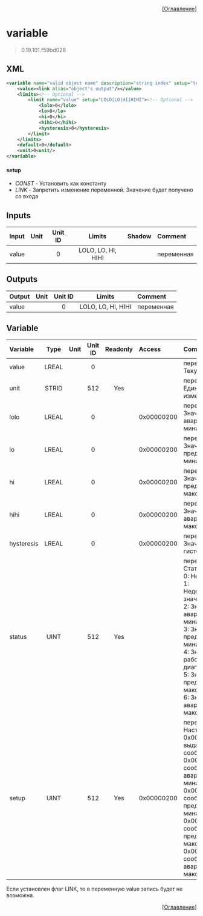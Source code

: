 <p align='right'><a href='index.html'>[Оглавление]</a></p>

# variable
> 0.19.101.f59bd028
## XML
````xml
<variable name="valid object name" description="string index" setup="text value | text value | ... | text value" >
	<value><link alias="object's output"/></value>
	<limits><!-- Optional -->
		<limit name="value" setup="LOLO|LO|HI|HIHI"><!-- Optional -->
			<lolo>0</lolo>
			<lo>0</lo>
			<hi>0</hi>
			<hihi>0</hihi>
			<hysteresis>0</hysteresis>
		</limit>
	</limits>
	<default>0</default>
	<unit>0<unit/>
</variable>
````

#### setup
* _CONST_  - Установить как константу
* _LINK_  - Запретить изменение переменной. Значение будет получено со входа

## Inputs
Input | Unit | Unit ID | Limits | Shadow | Comment
:-- |:--:|:--:|:--:|:--:|:--
value |  | 0 | LOLO, LO, HI, HIHI |  | переменная

## Outputs
Output | Unit | Unit ID | Limits | Comment
:-- |:--:|:--:|:--:|:--
value |  | 0 | LOLO, LO, HI, HIHI | переменная

## Variable
Variable | Type | Unit | Unit ID | Readonly | Access | Comment
:-- |:--:|:--:|:--:|:--:|:-- |:--
value | LREAL |  | 0 |  |   | переменная. Текущее значение
unit | STRID |  | 512 | Yes |   | переменная. Единицы измерения
lolo | LREAL |  | 0 |  | 0x00000200 | переменная. Значение аварийного минимума
lo | LREAL |  | 0 |  | 0x00000200 | переменная. Значение предаварийного минимума
hi | LREAL |  | 0 |  | 0x00000200 | переменная. Значение предаварийного максимума
hihi | LREAL |  | 0 |  | 0x00000200 | переменная. Значение аварийного максимума
hysteresis | LREAL |  | 0 |  | 0x00000200 | переменная. Значение гистерезиса
status | UINT |  | 512 | Yes |   | переменная. Статус:<br/>0: Неопределен<br/>1: Недействительное значение<br/>2: Значение ниже аварийного минимума<br/>3: Значение ниже предаварийного минимума<br/>4: Значение в рабочем диапазоне<br/>5: Значение выше предаварийного максимума<br/>6: Значение выше аварийного максимума<br/>
setup | UINT |  | 512 | Yes | 0x00000200 | переменная. Настройка:<br/>0x0001: Не выдавать сообщения<br/>0x0002: Выдавать сообщение аварийного минимума<br/>0x0004: Выдавать сообщение предаварийного минимума<br/>0x0008: Выдавать сообщение предаварийного максимума<br/>0x0010: Выдавать сообщение аварийного максимума<br/>


Если установлен флаг LINK, то в переменную value запись будет не возможна.

<p align='right'><a href='index.html'>[Оглавление]</a></p>

